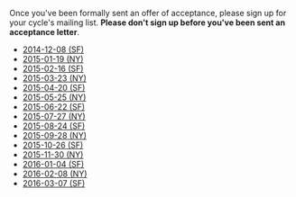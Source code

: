 Once you've been formally sent an offer of acceptance, please sign up
for your cycle's mailing list. **Please don't sign up before you've
been sent an acceptance letter**.

* [2014-12-08 (SF)][2014-12-08-sf]
* [2015-01-19 (NY)][2015-01-19-ny]
* [2015-02-16 (SF)][2015-02-16-sf]
* [2015-03-23 (NY)][2015-03-23-ny]
* [2015-04-20 (SF)][2015-04-20-sf]
* [2015-05-25 (NY)][2015-05-25-ny]
* [2015-06-22 (SF)][2015-06-22-sf]
* [2015-07-27 (NY)][2015-07-27-ny]
* [2015-08-24 (SF)][2015-08-24-sf]
* [2015-09-28 (NY)][2015-09-28-ny]
* [2015-10-26 (SF)][2015-10-26-sf]
* [2015-11-30 (NY)][2015-11-30-ny]
* [2016-01-04 (SF)][2016-01-04-sf]
* [2016-02-08 (NY)][2016-02-08-ny]
* [2016-03-07 (SF)][2016-03-07-sf]

[2014-12-08-sf]: https://groups.google.com/forum/?hl=en#!forum/aa-2014-12-08-sf
[2015-02-16-sf]: https://groups.google.com/forum/?hl=en#!forum/aa-sf-2015-02-16
[2015-01-19-ny]: https://groups.google.com/forum/?hl=en#!forum/aa-2015-01-19-ny
[2015-03-23-ny]: https://groups.google.com/a/appacademy.io/forum/#!forum/2015-03-23-ny
[2015-04-20-sf]: https://groups.google.com/a/appacademy.io/forum/#!forum/2015-04-20-sf
[2015-05-25-ny]: https://groups.google.com/a/appacademy.io/forum/#!forum/2015-05-25-ny
[2015-06-22-sf]: https://groups.google.com/a/appacademy.io/forum/#!forum/2015-06-22-sf
[2015-07-27-ny]: https://groups.google.com/a/appacademy.io/forum/#!forum/2015-07-27-ny
[2015-08-24-sf]: https://groups.google.com/a/appacademy.io/forum/#!forum/2015-08-24-sf
[2015-09-28-ny]: https://groups.google.com/a/appacademy.io/forum/#!forum/2015-09-28-ny
[2015-10-26-sf]: https://groups.google.com/a/appacademy.io/forum/#!forum/2015-10-26-sf
[2015-11-30-ny]: https://groups.google.com/a/appacademy.io/d/forum/2015-11-30-ny
[2016-01-04-sf]: https://groups.google.com/a/appacademy.io/forum/#!forum/2016-01-04-sf
[2016-02-08-ny]: https://groups.google.com/a/appacademy.io/forum/#!forum/2016-02-08-ny
[2016-03-07-sf]: https://groups.google.com/a/appacademy.io/forum/#!forum/2016-03-07-sf
